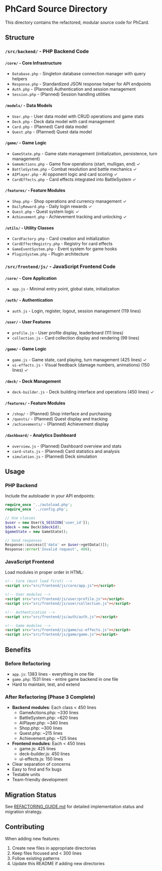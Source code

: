 # PhCard Source Directory

This directory contains the refactored, modular source code for PhCard.

## Structure

### `/src/backend/` - PHP Backend Code

#### `/core/` - Core Infrastructure
- `Database.php` - Singleton database connection manager with query helpers
- `Response.php` - Standardized JSON response helper for API endpoints
- `Auth.php` - (Planned) Authentication and session management
- `Session.php` - (Planned) Session handling utilities

#### `/models/` - Data Models
- `User.php` - User data model with CRUD operations and game stats
- `Deck.php` - Deck data model with card management
- `Card.php` - (Planned) Card data model
- `Quest.php` - (Planned) Quest data model

#### `/game/` - Game Logic
- `GameState.php` - Game state management (initialization, persistence, turn management)
- `GameActions.php` - Game flow operations (start, mulligan, end) ✓
- `BattleSystem.php` - Combat resolution and battle mechanics ✓
- `AIPlayer.php` - AI opponent logic and card scoring ✓
- `CardEffects.php` - Card effects integrated into BattleSystem ✓

#### `/features/` - Feature Modules
- `Shop.php` - Shop operations and currency management ✓
- `DailyReward.php` - Daily login rewards ✓
- `Quest.php` - Quest system logic ✓
- `Achievement.php` - Achievement tracking and unlocking ✓

#### `/utils/` - Utility Classes
- `CardFactory.php` - Card creation and initialization
- `CardEffectRegistry.php` - Registry for card effects
- `GameEventSystem.php` - Event system for game hooks
- `PluginSystem.php` - Plugin architecture

### `/src/frontend/js/` - JavaScript Frontend Code

#### `/core/` - Core Application
- `app.js` - Minimal entry point, global state, initialization

#### `/auth/` - Authentication
- `auth.js` - Login, register, logout, session management (119 lines)

#### `/user/` - User Features
- `profile.js` - User profile display, leaderboard (111 lines)
- `collection.js` - Card collection display and rendering (99 lines)

#### `/game/` - Game Logic
- `game.js` - Game state, card playing, turn management (425 lines) ✓
- `ui-effects.js` - Visual feedback (damage numbers, animations) (150 lines) ✓

#### `/deck/` - Deck Management
- `deck-builder.js` - Deck building interface and operations (450 lines) ✓

#### `/features/` - Feature Modules
- `/shop/` - (Planned) Shop interface and purchasing
- `/quests/` - (Planned) Quest display and tracking
- `/achievements/` - (Planned) Achievement display

#### `/dashboard/` - Analytics Dashboard
- `overview.js` - (Planned) Dashboard overview and stats
- `card-stats.js` - (Planned) Card statistics and analysis
- `simulation.js` - (Planned) Deck simulation

## Usage

### PHP Backend

Include the autoloader in your API endpoints:

```php
require_once '../autoload.php';
require_once '../config.php';

// Use classes
$user = new User($_SESSION['user_id']);
$deck = new Deck($deckId);
$gameState = new GameState();

// Send responses
Response::success(['data' => $user->getData()]);
Response::error('Invalid request', 400);
```

### JavaScript Frontend

Load modules in proper order in HTML:

```html
<!-- Core (must load first) -->
<script src="src/frontend/js/core/app.js"></script>

<!-- User modules -->
<script src="src/frontend/js/user/profile.js"></script>
<script src="src/frontend/js/user/collection.js"></script>

<!-- Authentication -->
<script src="src/frontend/js/auth/auth.js"></script>

<!-- Game modules -->
<script src="src/frontend/js/game/ui-effects.js"></script>
<script src="src/frontend/js/game/game.js"></script>
```

## Benefits

### Before Refactoring
- `app.js`: 1383 lines - everything in one file
- `game.php`: 1531 lines - entire game backend in one file
- Hard to maintain, test, and extend

### After Refactoring (Phase 3 Complete)
- **Backend modules**: Each class < 450 lines
  - GameActions.php: ~330 lines
  - BattleSystem.php: ~620 lines
  - AIPlayer.php: ~340 lines
  - Shop.php: ~300 lines
  - Quest.php: ~215 lines
  - Achievement.php: ~125 lines
- **Frontend modules**: Each < 450 lines
  - game.js: 425 lines
  - deck-builder.js: 450 lines
  - ui-effects.js: 150 lines
- Clear separation of concerns
- Easy to find and fix bugs
- Testable units
- Team-friendly development

## Migration Status

See [REFACTORING_GUIDE.md](../REFACTORING_GUIDE.md) for detailed implementation status and migration strategy.

## Contributing

When adding new features:
1. Create new files in appropriate directories
2. Keep files focused and < 300 lines
3. Follow existing patterns
4. Update this README if adding new directories
